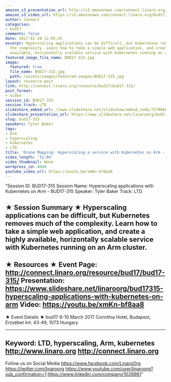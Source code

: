 ```yaml
---
amazon_s3_presentation_url: http://s3.amazonaws.com/connect.linaro.org/bud17/Presentations/-BUD17-315%20-%20Drone%20Mapping-%20Hyperscaling%20a%20service%20with%20Kubernetes%20on%20Arm.pdf
amazon_s3_video_url: https://s3.amazonaws.com/connect.linaro.org/bud17/Videos/Wednesday/BUD17-315%20Drone%20Mapping%20%20Hyperscaling%20a%20service%20with%20Kubernetes%20on%20Arm.mp4
author: connect
categories:
- bud17
comments: false
date: 2017-02-28 12:05:43
excerpt: Hyperscaling applications can be difficult, but Kubernetes removes much of
  the complexity. Learn how to take a simple web application, and create a highly
  available, horizontally scalable service with Kubernetes running on an Arm cluster.
featured_image_file_name: BUD17-315.jpg
image:
  featured: true
  file_name: BUD17-315.jpg
  path: /assets/images/featured-images/BUD17-315.jpg
layout: resource-post
link: http://connect.linaro.org/resource/bud17/bud17-315/
post_format:
- Video
session_id: BUD17-315
session_track: LTD
slideshare_embed_url: //www.slideshare.net/slideshow/embed_code/72786685
slideshare_presentation_url: https://www.slideshare.net/linaroorg/bud17315-hyperscaling-applications-with-kubernetes-on-arm
slug: bud17-315
speakers: Tyler Baker
tags:
- Arm
- hyperscaling
- kubernetes
- LTD
title: 'Drone Mapping: Hyperscaling a service with Kubernetes on Arm - BUD17-315'
video_length: '52:04'
video_thumbnail: None
wordpress_id: 4680
youtube_video_url: https://youtu.be/xmKn-bf8aa8
---
```


"Session ID: BUD17-315
Session Name: Hyperscaling applications with Kubernetes on Arm - BUD17-315
Speaker: Tyler Baker
Track: LTD


★ Session Summary ★
Hyperscaling applications can be difficult, but Kubernetes removes much of the complexity. Learn how to take a simple web application, and create a highly available, horizontally scalable service with Kubernetes running on an Arm cluster.
---------------------------------------------------
★ Resources ★
Event Page: http://connect.linaro.org/resource/bud17/bud17-315/
Presentation: https://www.slideshare.net/linaroorg/bud17315-hyperscaling-applications-with-kubernetes-on-arm
Video: https://youtu.be/xmKn-bf8aa8
 ---------------------------------------------------

★ Event Details ★
bud17
6-10 March 2017
Corinthia Hotel, Budapest,
Erzsébet krt. 43-49,
1073 Hungary

---------------------------------------------------
Keyword: LTD, hyperscaling, Arm, kubernetes
http://www.linaro.org
http://connect.linaro.org
---------------------------------------------------
Follow us on Social Media
https://www.facebook.com/LinaroOrg
https://twitter.com/linaroorg
https://www.youtube.com/user/linaroorg?sub_confirmation=1
https://www.linkedin.com/company/1026961"